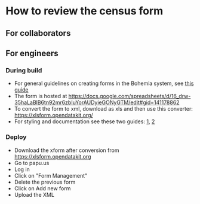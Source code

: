 # How to review the census form

## For collaborators



## For engineers

### During build

- For general guidelines on creating forms in the Bohemia system, see [this guide](guide_forms.md)  
- The form is hosted at https://docs.google.com/spreadsheets/d/16_drw-35haLaBlB6tn92mr6zbIuYorAUDyieGONyGTM/edit#gid=141178862  
- To convert the form to xml, download as xls and then use this converter: https://xlsform.opendatakit.org/
- For styling and documentation see these two guides: [1](https://docs.opendatakit.org/form-styling/), [2](https://xlsform.org/en/)

### Deploy

- Download the xform after conversion from https://xlsform.opendatakit.org
- Go to papu.us  
- Log in  
- Click on "Form Management"  
- Delete the previous form  
- Click on Add new form
- Upload the XML  
